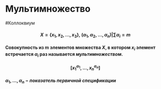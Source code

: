# Мультимножество 
#Коллоквиум 
####  $$X = \{ x_1, x_2,...,x_3\},\ (\alpha_1, \alpha_2,..., \alpha_n) | \sum\alpha_i = m$$
#### Совокупность из m элементов множества $X$, в котором $x_i$ элемент встречается $\alpha_i$ раз называется $мультимножеством$.
#### $$[x_1^{\alpha_1}, ..., x_n^{\alpha_n}]$$
#### $\alpha_1,..., \alpha_n - показатель\ первичной\ спецификации$
